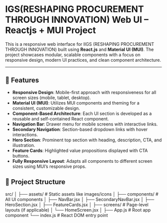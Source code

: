 # IGS(RESHAPING PROCUREMENT THROUGH INNOVATION) Web UI – Reactjs + MUI Project

This is a responsive web interface for IIGS (RESHAPING PROCUREMENT THROUGH INNOVATION) built using **React.js** and **Material UI (MUI)**. The project showcases modular, scalable components with a focus on responsive design, modern UI practices, and clean component architecture.

---

## 🚀 Features

- **Responsive Design**: Mobile-first approach with responsiveness for all screen sizes (mobile, tablet, desktop).
- **Material UI (MUI)**: Utilizes MUI components and theming for a consistent, customizable design.
- **Component-Based Architecture**: Each UI section is developed as a reusable and self-contained React component.
- **Navigation Bar**: Drawer menu for mobile screens with interactive links.
- **Secondary Navigation**: Section-based dropdown links with hover interactions.
- **Hero Section**: Prominent top section with heading, description, CTA, and illustration.
- **Feature Cards**: Highlighted value propositions displayed with CTA buttons.
- **Fully Responsive Layout**: Adapts all components to different screen sizes using MUI’s responsive props.


## 📁 Project Structure

src/
│
├── assets/ # Static assets like images/icons
│
├── components/ # All UI components
│ ├── NavBar.jsx
│ ├── SecondaryNavBar.jsx
│ ├── HeroSection.jsx
│ ├── FeatureCards.jsx
│
├── screens/ # Page-level layouts (if applicable)
│ └── HomeScreen.jsx
│
├── App.js # Root app component
└── index.js # React DOM entry point
